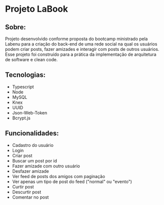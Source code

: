 # Projeto LaBook

## Sobre:
Projeto desenvolvido conforme proposta do bootcamp ministrado pela Labenu para a criação do back-end de uma rede social na qual os usuários podem criar posts, fazer amizades e interagir com posts de outros usuários. Esse projeto foi construído para a prática da implementação de arquitetura de software e clean code.

## Tecnologias:
* Typescript
* Node
* MySQL
* Knex
* UUID
* Json-Web-Token
* Bcrypt.js

## Funcionalidades:
* Cadastro do usuário
* Login
* Criar post
* Buscar um post por id
* Fazer amizade com outro usuário
* Desfazer amizade
* Ver feed de posts dos amigos com paginação
* Ver apenas um tipo de post do feed ("normal" ou "evento")
* Curtir post
* Descurtir post
* Comentar no post